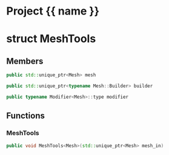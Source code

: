<script setup>
import {useRoute} from 'vitepress'
const {path} = useRoute()
const tokens = path.split('/')
const words = tokens[2].split('-');
for (let i = 0; i < words.length; i++) {
    words[i] = words[i].charAt(0).toUpperCase() + words[i].slice(1);
    words[i] = words[i].replace('geode', 'Geode')
}
const name = words.join('-');
</script>
# Project {{ name }}

# struct MeshTools


## Members

```cpp
public std::unique_ptr<Mesh> mesh

```

```cpp
public std::unique_ptr<typename Mesh::Builder> builder

```

```cpp
public typename Modifier<Mesh>::type modifier

```



## Functions

### MeshTools

```cpp
public void MeshTools<Mesh>(std::unique_ptr<Mesh> mesh_in)
```




